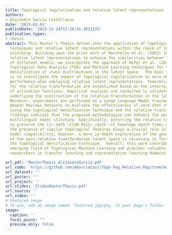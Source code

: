 ```yaml
---
title: Topological regularization and relative latent representations
authors:
- Alejandro García Castellanos
date: '2023-01-01'
publishDate: '2023-12-14T12:28:41.301312Z'
publication_types:
- thesis
abstract: This Master's Thesis delves into the application of topological regularization
  techniques and relative latent representations within the realm of zero-shot model
  stitching. Building upon the prior work of Moschella et al. (2022) that introduces
  relative latent representations to enhance the similarities between latent spaces
  of different models, we incorporate the approach of Hofer et al. (2021), which combines
  Topological Data Analysis (TDA) and Machine Learning techniques for topological
  densification of class distributions in the latent space.  The main research objective
  is to investigate the impact of topological regularization on zero-shot stitching
  performance when employing relative latent representations. Theoretical foundations
  for the relative transformation are established based on the intertwiner groups
  of activation functions. Empirical analyses are conducted to validate the assumptions
  underlying the construction of the relative transformation in the latent space.
  Moreover, experiments are performed on a Large Language Model trained on multilingual
  Amazon Reviews datasets to evaluate the effectiveness of zero-shot stitching while
  using the topological densification technique and the relative transformation.  The
  findings indicate that the proposed methodologies can enhance the performance of
  multilingual model stitching. Specifically, enforcing the relative transformation
  to preserve the {{< math >}}$H_0${{< /math >}} homology death times distributions proves beneficial. Additionally,
  the presence of similar topological features plays a crucial role in achieving higher
  model compatibility. However, a more in-depth exploration of the geometric properties
  of the post-relative transformation latent space is necessary to further improve
  the topological densification technique.  Overall, this work contributes to the
  emerging field of Topological Machine Learning and provides valuable insights for
  researchers in transfer learning and representation learning domains.

url_pdf: 'MasterThesis_AlejandroGarcia.pdf'
url_code: 'https://github.com/AGarciaCast/Topo_Reg_Relative_Rep/tree/main-code'
url_dataset: ''
url_poster: ''
url_project: ''
url_slides: 'SlidesMasterThesis.pdf'
url_source: ''
url_video: ''
# Featured image
# To use, add an image named `featured.jpg/png` to your page's folder. 
image:
  caption: ''
  focal_point: ""
  preview_only: false
---
```

